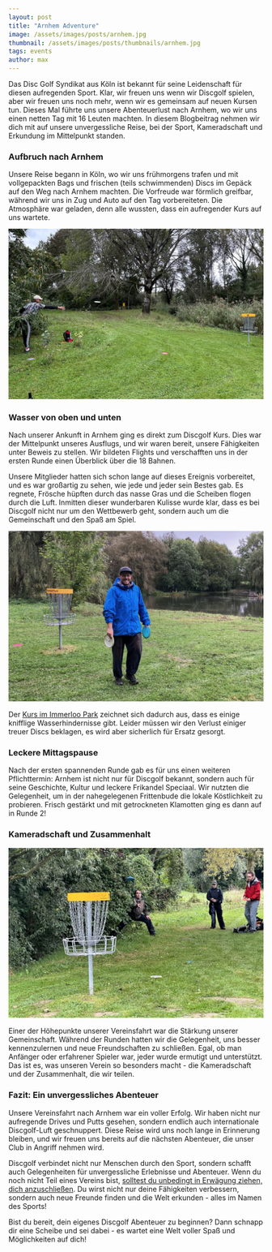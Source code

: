 ```yaml
---
layout: post
title: "Arnhem Adventure"
image: /assets/images/posts/arnhem.jpg
thumbnail: /assets/images/posts/thumbnails/arnhem.jpg
tags: events
author: max
---
```


Das Disc Golf Syndikat aus Köln ist bekannt für seine Leidenschaft für diesen aufregenden Sport. Klar, wir freuen uns wenn wir Discgolf spielen, aber wir freuen uns noch mehr, wenn wir es gemeinsam auf neuen Kursen tun. Dieses Mal führte uns unsere Abenteuerlust nach Arnhem, wo wir uns einen netten Tag mit 16 Leuten machten. In diesem Blogbeitrag nehmen wir dich mit auf unsere unvergessliche Reise, bei der Sport, Kameradschaft und Erkundung im Mittelpunkt standen.

### Aufbruch nach Arnhem

Unsere Reise begann in Köln, wo wir uns frühmorgens trafen und mit vollgepackten Bags und frischen (teils schwimmenden) Discs im Gepäck auf den Weg nach Arnhem machten. Die Vorfreude war förmlich greifbar, während wir uns in Zug und Auto auf den Tag vorbereiteten. Die Atmosphäre war geladen, denn alle wussten, dass ein aufregender Kurs auf uns wartete.

![Alex beim Putt](/assets/images/posts/alex.jpg)

### Wasser von oben und unten

Nach unserer Ankunft in Arnhem ging es direkt zum Discgolf Kurs. Dies war der Mittelpunkt unseres Ausflugs, und wir waren bereit, unsere Fähigkeiten unter Beweis zu stellen. Wir bildeten Flights und verschafften uns in der ersten Runde einen Überblick über die 18 Bahnen.

Unsere Mitglieder hatten sich schon lange auf dieses Ereignis vorbereitet, und es war großartig zu sehen, wie jede und jeder sein Bestes gab. Es regnete, Frösche hüpften durch das nasse Gras und die Scheiben flogen durch die Luft. Inmitten dieser wunderbaren Kulisse wurde klar, dass es bei Discgolf nicht nur um den Wettbewerb geht, sondern auch um die Gemeinschaft und den Spaß am Spiel.

![Pete freut sich über seinen Putt](/assets/images/posts/pete.jpg)

Der [Kurs im Immerloo Park](https://udisc.com/courses/immerloo-park-6pMm) zeichnet sich dadurch aus, dass es einige knifflige Wasserhindernisse gibt. Leider müssen wir den Verlust einiger treuer Discs beklagen, es wird aber sicherlich für Ersatz gesorgt.

### Leckere Mittagspause

Nach der ersten spannenden Runde gab es für uns einen weiteren Pflichttermin: Arnhem ist nicht nur für Discgolf bekannt, sondern auch für seine Geschichte, Kultur und leckere Frikandel Speciaal. Wir nutzten die Gelegenheit, um in der nahegelegenen Frittenbude die lokale Köstlichkeit zu probieren. Frisch gestärkt und mit getrockneten Klamotten ging es dann auf in Runde 2!

### Kameradschaft und Zusammenhalt

![Philipp beim Putt aus dem Busch](/assets/images/posts/philipp.jpg)

Einer der Höhepunkte unserer Vereinsfahrt war die Stärkung unserer Gemeinschaft. Während der Runden hatten wir die Gelegenheit, uns besser kennenzulernen und neue Freundschaften zu schließen. Egal, ob man Anfänger oder erfahrener Spieler war, jeder wurde ermutigt und unterstützt. Das ist es, was unseren Verein so besonders macht - die Kameradschaft und der Zusammenhalt, die wir teilen.

### Fazit: Ein unvergessliches Abenteuer

Unsere Vereinsfahrt nach Arnhem war ein voller Erfolg. Wir haben nicht nur aufregende Drives und Putts gesehen, sondern endlich auch internationale Discgolf-Luft geschnuppert. Diese Reise wird uns noch lange in Erinnerung bleiben, und wir freuen uns bereits auf die nächsten Abenteuer, die unser Club in Angriff nehmen wird.

Discgolf verbindet nicht nur Menschen durch den Sport, sondern schafft auch Gelegenheiten für unvergessliche Erlebnisse und Abenteuer. Wenn du noch nicht Teil eines Vereins bist, [solltest du unbedingt in Erwägung ziehen, dich anzuschließen](/membership). Du wirst nicht nur deine Fähigkeiten verbessern, sondern auch neue Freunde finden und die Welt erkunden - alles im Namen des Sports!

Bist du bereit, dein eigenes Discgolf Abenteuer zu beginnen? Dann schnapp dir eine Scheibe und sei dabei - es wartet eine Welt voller Spaß und Möglichkeiten auf dich!